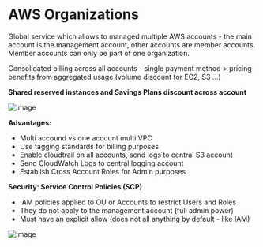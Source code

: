 # AWS Organizations 


Global service which allows to managed multiple AWS accounts - the main account is the management account, other accounts are member accounts. Member accounts can only be part of one organization.

Consolidated billing across all accounts - single payment method > pricing benefits from aggregated usage (volume discount for EC2, S3 ...)

**Shared reserved instances and Savings Plans discount across account**

![image](https://github.com/UpheldSmile/Virtual-Network/assets/49825639/d5047c9f-2818-472e-9294-068911051159)


**Advantages:**
  - Multi accound vs one account multi VPC
  - Use tagging standards for billing purposes
  - Enable cloudtrail on all accounts, send logs to central S3 account
  - Send CloudWatch Logs to central logging account
  - Establish Cross Account Roles for Admin purposes

**Security: Service Control Policies (SCP)**
  - IAM policies applied to OU or Accounts to restrict Users and Roles
  - They do not apply to the management account (full admin power)
  - Must have an explicit allow (does not all anything by default - like IAM)

![image](https://github.com/UpheldSmile/Virtual-Network/assets/49825639/b9179833-65fc-4afa-af94-df79de7e338d)

